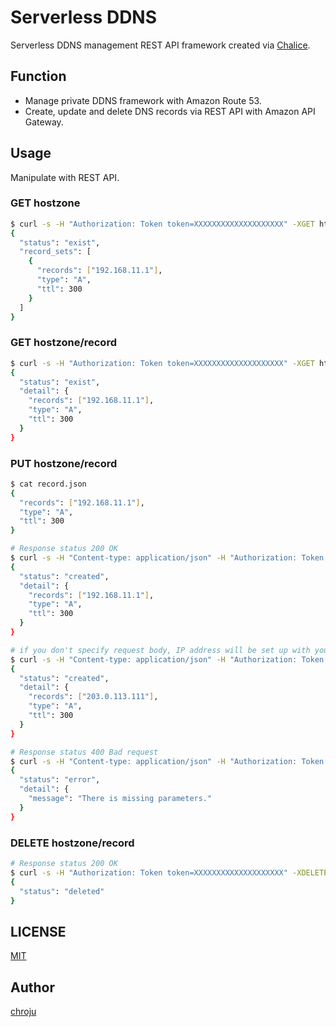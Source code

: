 Serverless DDNS
===============

Serverless DDNS management REST API framework created via [Chalice](https://github.com/aws/chalice).

Function
--------

* Manage private DDNS framework with Amazon Route 53.
* Create, update and delete DNS records via REST API with Amazon API Gateway.

Usage
-----

Manipulate with REST API.

### GET hostzone

```bash
$ curl -s -H "Authorization: Token token=XXXXXXXXXXXXXXXXXXXX" -XGET http://your-url/hostzone
{
  "status": "exist",
  "record_sets": [
    {
      "records": ["192.168.11.1"],
      "type": "A",
      "ttl": 300
    }
  ]
}
```

### GET hostzone/record

```bash
$ curl -s -H "Authorization: Token token=XXXXXXXXXXXXXXXXXXXX" -XGET http://your-url/hostzone/record
{
  "status": "exist",
  "detail": {
    "records": ["192.168.11.1"],
    "type": "A",
    "ttl": 300
  }
}
```

### PUT hostzone/record

```bash
$ cat record.json
{
  "records": ["192.168.11.1"],
  "type": "A",
  "ttl": 300
}

# Response status 200 OK
$ curl -s -H "Content-type: application/json" -H "Authorization: Token token=XXXXXXXXXXXXXXXXXXXX" -XPUT http://your-url/hostzone/record -d @record.json
{
  "status": "created",
  "detail": {
    "records": ["192.168.11.1"],
    "type": "A",
    "ttl": 300
  }
}

# if you don't specify request body, IP address will be set up with your source global IP.
$ curl -s -H "Content-type: application/json" -H "Authorization: Token token=XXXXXXXXXXXXXXXXXXXX" -XPUT http://your-url/hostzone/record
{
  "status": "created",
  "detail": {
    "records": ["203.0.113.111"],
    "type": "A",
    "ttl": 300
  }
}

# Response status 400 Bad request
$ curl -s -H "Content-type: application/json" -H "Authorization: Token token=XXXXXXXXXXXXXXXXXXXX" -XPUT http://your-url/hostzone/record -d @record.json
{
  "status": "error",
  "detail": {
    "message": "There is missing parameters."
  }
}
```

### DELETE hostzone/record

```bash
# Response status 200 OK
$ curl -s -H "Authorization: Token token=XXXXXXXXXXXXXXXXXXXX" -XDELETE http://your-url/hostzone/record
{
  "status": "deleted"
}
```

LICENSE
-------

[MIT](https://github.com/chroju/serverless-ddns/blob/master/LICENSE)

Author
------

[chroju](https://chroju.net)

